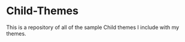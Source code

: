Child-Themes
============

This is a repository of all of the sample Child themes I include with my themes. 
